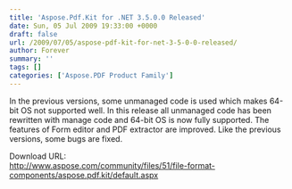 ```yaml
---
title: 'Aspose.Pdf.Kit for .NET 3.5.0.0 Released'
date: Sun, 05 Jul 2009 19:33:00 +0000
draft: false
url: /2009/07/05/aspose-pdf-kit-for-net-3-5-0-0-released/
author: Forever
summary: ''
tags: []
categories: ['Aspose.PDF Product Family']
---
```


In the previous versions, some unmanaged code is used which makes 64-bit OS not supported well. In this release all unmanaged code has been rewritten with manage code and 64-bit OS is now fully supported. The features of Form editor and PDF extractor are improved. Like the previous versions, some bugs are fixed.  
  
Download URL:  
http://www.aspose.com/community/files/51/file-format-components/aspose.pdf.kit/default.aspx








